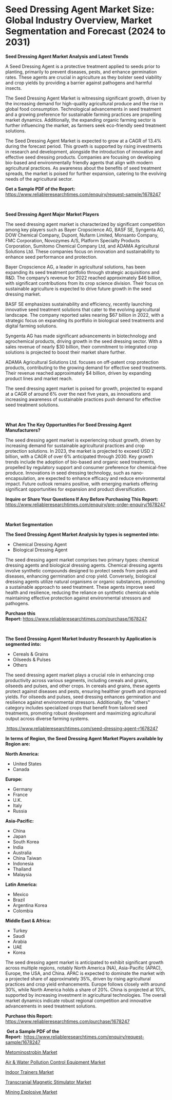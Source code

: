 <p><h1>Seed Dressing Agent Market Size: Global Industry Overview, Market Segmentation and Forecast (2024 to 2031)</h1></p><p><strong>Seed Dressing Agent Market Analysis and Latest Trends</strong></p>
<p><p>A Seed Dressing Agent is a protective treatment applied to seeds prior to planting, primarily to prevent diseases, pests, and enhance germination rates. These agents are crucial in agriculture as they bolster seed viability and crop yields by providing a barrier against pathogens and harmful insects.</p><p>The Seed Dressing Agent Market is witnessing significant growth, driven by the increasing demand for high-quality agricultural produce and the rise in global food consumption. Technological advancements in seed treatment and a growing preference for sustainable farming practices are propelling market dynamics. Additionally, the expanding organic farming sector is further influencing the market, as farmers seek eco-friendly seed treatment solutions.</p><p>The Seed Dressing Agent Market is expected to grow at a CAGR of 13.4% during the forecast period. This growth is supported by rising investments in research and development, alongside the introduction of innovative and effective seed dressing products. Companies are focusing on developing bio-based and environmentally friendly agents that align with modern agricultural practices. As awareness about the benefits of seed treatment spreads, the market is poised for further expansion, catering to the evolving needs of the agricultural sector.</p></p>
<p><strong>Get a Sample PDF of the Report:&nbsp;</strong> <a href="https://www.reliableresearchtimes.com/enquiry/request-sample/1678247?utm_campaign=1454&utm_medium=2&utm_source=Github&utm_content=ia&utm_term=14102024&utm_id=seed-dressing-agent">https://www.reliableresearchtimes.com/enquiry/request-sample/1678247</a></p>
<p>&nbsp;</p>
<p><strong>Seed Dressing Agent Major Market Players</strong></p>
<p><p>The seed dressing agent market is characterized by significant competition among key players such as Bayer Cropscience AG, BASF SE, Syngenta AG, DOW Chemical Company, Dupont, Nufarm Limited, Monsanto Company, FMC Corporation, Novozymes A/S, Platform Specialty Products Corporation, Sumitomo Chemical Company Ltd, and ADAMA Agricultural Solutions Ltd. These companies focus on innovation and sustainability to enhance seed performance and protection.</p><p>Bayer Cropscience AG, a leader in agricultural solutions, has been expanding its seed treatment portfolio through strategic acquisitions and R&D. The company’s revenue for 2022 reached approximately $46 billion, with significant contributions from its crop science division. Their focus on sustainable agriculture is expected to drive future growth in the seed dressing market.</p><p>BASF SE emphasizes sustainability and efficiency, recently launching innovative seed treatment solutions that cater to the evolving agricultural landscape. The company reported sales nearing $67 billion in 2022, with a strategic focus on expanding its portfolio in biological seed treatments and digital farming solutions.</p><p>Syngenta AG has made significant advancements in biotechnology and agrochemical products, driving growth in the seed dressing sector. With a sales revenue of nearly $30 billion, their commitment to integrated crop solutions is projected to boost their market share further.</p><p>ADAMA Agricultural Solutions Ltd. focuses on off-patent crop protection products, contributing to the growing demand for effective seed treatments. Their revenue reached approximately $4 billion, driven by expanding product lines and market reach.</p><p>The seed dressing agent market is poised for growth, projected to expand at a CAGR of around 6% over the next five years, as innovations and increasing awareness of sustainable practices push demand for effective seed treatment solutions.</p></p>
<p>&nbsp;</p>
<p><strong>What Are The Key Opportunities For Seed Dressing Agent Manufacturers?</strong></p>
<p><p>The seed dressing agent market is experiencing robust growth, driven by increasing demand for sustainable agricultural practices and crop protection solutions. In 2023, the market is projected to exceed USD 2 billion, with a CAGR of over 6% anticipated through 2030. Key growth trends include the adoption of bio-based and organic seed treatments, propelled by regulatory support and consumer preference for chemical-free produce. Innovations in seed dressing technology, such as nano-encapsulation, are expected to enhance efficacy and reduce environmental impact. Future outlook remains positive, with emerging markets offering significant opportunities for expansion and product diversification.</p></p>
<p><strong>Inquire or Share Your Questions If Any Before Purchasing This Report:</strong> <a href="https://www.reliableresearchtimes.com/enquiry/pre-order-enquiry/1678247?utm_campaign=1454&utm_medium=2&utm_source=Github&utm_content=ia&utm_term=14102024&utm_id=seed-dressing-agent">https://www.reliableresearchtimes.com/enquiry/pre-order-enquiry/1678247</a></p>
<p>&nbsp;</p>
<p><strong>Market Segmentation</strong></p>
<p><strong>The Seed Dressing Agent Market Analysis by types is segmented into:</strong></p>
<p><ul><li>Chemical Dressing Agent</li><li>Biological Dressing Agent</li></ul></p>
<p><p>The seed dressing agent market comprises two primary types: chemical dressing agents and biological dressing agents. Chemical dressing agents involve synthetic compounds designed to protect seeds from pests and diseases, enhancing germination and crop yield. Conversely, biological dressing agents utilize natural organisms or organic substances, promoting a sustainable approach to seed treatment. These agents improve seed health and resilience, reducing the reliance on synthetic chemicals while maintaining effective protection against environmental stressors and pathogens.</p></p>
<p><strong>Purchase this Report:&nbsp;</strong><a href="https://www.reliableresearchtimes.com/purchase/1678247?utm_campaign=1454&utm_medium=2&utm_source=Github&utm_content=ia&utm_term=14102024&utm_id=seed-dressing-agent">https://www.reliableresearchtimes.com/purchase/1678247</a></p>
<p>&nbsp;</p>
<p><strong>The Seed Dressing Agent Market Industry Research by Application is segmented into:</strong></p>
<p><ul><li>Cereals & Grains</li><li>Oilseeds & Pulses</li><li>Others</li></ul></p>
<p><p>The seed dressing agent market plays a crucial role in enhancing crop productivity across various segments, including cereals and grains, oilseeds and pulses, and other crops. In cereals and grains, these agents protect against diseases and pests, ensuring healthier growth and improved yields. For oilseeds and pulses, seed dressing enhances germination and resilience against environmental stressors. Additionally, the "others" category includes specialized crops that benefit from tailored seed treatments, promoting robust development and maximizing agricultural output across diverse farming systems.</p></p>
<p><a href="https://www.reliableresearchtimes.com/seed-dressing-agent-r1678247?utm_campaign=1454&utm_medium=2&utm_source=Github&utm_content=ia&utm_term=14102024&utm_id=seed-dressing-agent">&nbsp;https://www.reliableresearchtimes.com/seed-dressing-agent-r1678247</a></p>
<p><strong>In terms of Region, the Seed Dressing Agent Market Players available by Region are:</strong></p>
<p>
    <p> <strong> North America: </strong>
        <ul>
            <li>United States</li>
            <li>Canada</li>
        </ul>
        </p> 
    <p> <strong> Europe: </strong>
        <ul>
            <li>Germany</li>
            <li>France</li>
            <li>U.K.</li>
            <li>Italy</li>
            <li>Russia</li>
        </ul>
        </p> 
    <p> <strong> Asia-Pacific: </strong>
        <ul>
            <li>China</li>
            <li>Japan</li>
            <li>South Korea</li>
            <li>India</li>
            <li>Australia</li>
            <li>China Taiwan</li>
            <li>Indonesia</li>
            <li>Thailand</li>
            <li>Malaysia</li>
        </ul>
        </p> 
    <p> <strong> Latin America: </strong>
        <ul>
            <li>Mexico</li>
            <li>Brazil</li>
            <li>Argentina Korea</li>
            <li>Colombia</li>
        </ul>
        </p> 
    <p> <strong> Middle East & Africa: </strong>
        <ul>
            <li>Turkey</li>
            <li>Saudi</li>
            <li>Arabia</li>
            <li>UAE</li>
            <li>Korea</li>
        </ul>
    </p>
    </p>
<p><p>The seed dressing agent market is anticipated to exhibit significant growth across multiple regions, notably North America (NA), Asia-Pacific (APAC), Europe, the USA, and China. APAC is expected to dominate the market with a projected share of approximately 35%, driven by rising agricultural practices and crop yield enhancements. Europe follows closely with around 30%, while North America holds a share of 20%. China is projected at 10%, supported by increasing investment in agricultural technologies. The overall market dynamics indicate robust regional competition and innovative advancements in seed treatment solutions.</p></p>
<p><strong>Purchase this Report: </strong><a href="https://www.reliableresearchtimes.com/purchase/1678247?utm_campaign=1454&utm_medium=2&utm_source=Github&utm_content=ia&utm_term=14102024&utm_id=seed-dressing-agent">https://www.reliableresearchtimes.com/purchase/1678247</a></p>
<p>&nbsp;<strong>Get a Sample PDF of the Report:&nbsp;&nbsp;</strong><a href="https://www.reliableresearchtimes.com/enquiry/request-sample/1678247?utm_campaign=1454&utm_medium=2&utm_source=Github&utm_content=ia&utm_term=14102024&utm_id=seed-dressing-agent">https://www.reliableresearchtimes.com/enquiry/request-sample/1678247</a></p>
<p><strong></strong></p>
<p><p><a href="https://github.com/provorikovar/Market-Research-Report-List-6/blob/main/metominostrobin-market.md?utm_campaign=1454&utm_medium=2&utm_source=Github&utm_content=ia&utm_term=14102024&utm_id=seed-dressing-agent">Metominostrobin Market</a></p><p><a href="https://www.linkedin.com/pulse/air-water-pollution-control-equipment-market-outlook-ujkhc?trk=public_post_embed_feed-article-content&utm_campaign=1454&utm_medium=2&utm_source=Github&utm_content=ia&utm_term=14102024&utm_id=seed-dressing-agent">Air & Water Pollution Control Equipment Market</a></p><p><a href="https://www.linkedin.com/pulse/indoor-trainers-market-evolution-future-outlook-forecasting-cldtc?trk=public_post_embed_feed-article-content&utm_campaign=1454&utm_medium=2&utm_source=Github&utm_content=ia&utm_term=14102024&utm_id=seed-dressing-agent">Indoor Trainers Market</a></p><p><a href="https://www.linkedin.com/pulse/transcranial-magnetic-stimulator-market-forecasts-trends-v1fic?trk=public_post_embed_feed-article-content&utm_campaign=1454&utm_medium=2&utm_source=Github&utm_content=ia&utm_term=14102024&utm_id=seed-dressing-agent">Transcranial Magnetic Stimulator Market</a></p><p><a href="https://www.linkedin.com/pulse/global-mining-explosive-market-status-2024-2031-forecast-jhd2c?trk=public_post_embed_feed-article-content&utm_campaign=1454&utm_medium=2&utm_source=Github&utm_content=ia&utm_term=14102024&utm_id=seed-dressing-agent">Mining Explosive Market</a></p></p>